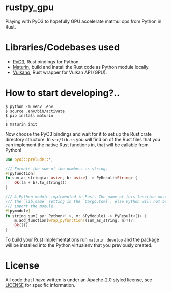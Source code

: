 # rustpy_gpu
Playing with PyO3 to hopefully GPU accelerate matmul ops from Python in Rust.

# Libraries/Codebases used
- [PyO3](https://github.com/PyO3/pyo3), Rust bindings for Python.
- [Maturin](https://github.com/PyO3/maturin), build and install the Rust code as Python module locally.
- [Vulkano](https://docs.rs/vulkano/0.12.0/vulkano/), Rust wrapper for Vulkan API (GPU).

# How to start developing?..
```
$ python -m venv .env
$ source .env/bin/activate
$ pip install maturin
...
$ maturin init
```
Now choose the PyO3 bindings and wait for it to set up the Rust crate directory structure. In `src/lib.rs` you will find on of the Rust files that you can implement the native Rust functions in, that will be callable from Python!

```rust
use pyo3::prelude::*;

/// Formats the sum of two numbers as string.
#[pyfunction]
fn sum_as_string(a: usize, b: usize) -> PyResult<String> {
    Ok((a + b).to_string())
}

/// A Python module implemented in Rust. The name of this function must match
/// the `lib.name` setting in the `Cargo.toml`, else Python will not be able to
/// import the module.
#[pymodule]
fn string_sum(_py: Python<'_>, m: &PyModule) -> PyResult<()> {
    m.add_function(wrap_pyfunction!(sum_as_string, m)?)?;
    Ok(())
}
```

To build your Rust implementations run `maturin develop` and the package will be installed into the Python virtualenv that you previously created.

# License
All code that I have written is under an Apache-2.0 styled license, see [LICENSE](https://github.com/willeagren/rustpy_gpu/blob/main/LICENSE) for specific information.
